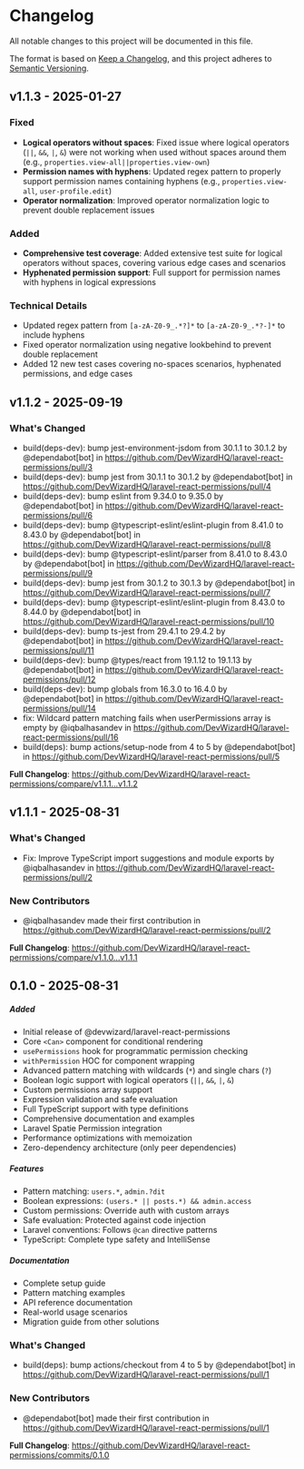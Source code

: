 # Changelog

All notable changes to this project will be documented in this file.

The format is based on [Keep a Changelog](https://keepachangelog.com/en/1.0.0/), and this project
adheres to [Semantic Versioning](https://semver.org/spec/v2.0.0.html).

## v1.1.3 - 2025-01-27

### Fixed

- **Logical operators without spaces**: Fixed issue where logical operators (`||`, `&&`, `|`, `&`)
  were not working when used without spaces around them (e.g.,
  `properties.view-all||properties.view-own`)
- **Permission names with hyphens**: Updated regex pattern to properly support permission names
  containing hyphens (e.g., `properties.view-all`, `user-profile.edit`)
- **Operator normalization**: Improved operator normalization logic to prevent double replacement
  issues

### Added

- **Comprehensive test coverage**: Added extensive test suite for logical operators without spaces,
  covering various edge cases and scenarios
- **Hyphenated permission support**: Full support for permission names with hyphens in logical
  expressions

### Technical Details

- Updated regex pattern from `[a-zA-Z0-9_.*?]*` to `[a-zA-Z0-9_.*?-]*` to include hyphens
- Fixed operator normalization using negative lookbehind to prevent double replacement
- Added 12 new test cases covering no-spaces scenarios, hyphenated permissions, and edge cases

## v1.1.2 - 2025-09-19

### What's Changed

- build(deps-dev): bump jest-environment-jsdom from 30.1.1 to 30.1.2 by @dependabot[bot] in
  https://github.com/DevWizardHQ/laravel-react-permissions/pull/3
- build(deps-dev): bump jest from 30.1.1 to 30.1.2 by @dependabot[bot] in
  https://github.com/DevWizardHQ/laravel-react-permissions/pull/4
- build(deps-dev): bump eslint from 9.34.0 to 9.35.0 by @dependabot[bot] in
  https://github.com/DevWizardHQ/laravel-react-permissions/pull/6
- build(deps-dev): bump @typescript-eslint/eslint-plugin from 8.41.0 to 8.43.0 by @dependabot[bot]
  in https://github.com/DevWizardHQ/laravel-react-permissions/pull/8
- build(deps-dev): bump @typescript-eslint/parser from 8.41.0 to 8.43.0 by @dependabot[bot] in
  https://github.com/DevWizardHQ/laravel-react-permissions/pull/9
- build(deps-dev): bump jest from 30.1.2 to 30.1.3 by @dependabot[bot] in
  https://github.com/DevWizardHQ/laravel-react-permissions/pull/7
- build(deps-dev): bump @typescript-eslint/eslint-plugin from 8.43.0 to 8.44.0 by @dependabot[bot]
  in https://github.com/DevWizardHQ/laravel-react-permissions/pull/10
- build(deps-dev): bump ts-jest from 29.4.1 to 29.4.2 by @dependabot[bot] in
  https://github.com/DevWizardHQ/laravel-react-permissions/pull/11
- build(deps-dev): bump @types/react from 19.1.12 to 19.1.13 by @dependabot[bot] in
  https://github.com/DevWizardHQ/laravel-react-permissions/pull/12
- build(deps-dev): bump globals from 16.3.0 to 16.4.0 by @dependabot[bot] in
  https://github.com/DevWizardHQ/laravel-react-permissions/pull/14
- fix: Wildcard pattern matching fails when userPermissions array is empty by @iqbalhasandev in
  https://github.com/DevWizardHQ/laravel-react-permissions/pull/16
- build(deps): bump actions/setup-node from 4 to 5 by @dependabot[bot] in
  https://github.com/DevWizardHQ/laravel-react-permissions/pull/5

**Full Changelog**: https://github.com/DevWizardHQ/laravel-react-permissions/compare/v1.1.1...v1.1.2

## v1.1.1 - 2025-08-31

### What's Changed

- Fix: Improve TypeScript import suggestions and module exports by @iqbalhasandev in
  https://github.com/DevWizardHQ/laravel-react-permissions/pull/2

### New Contributors

- @iqbalhasandev made their first contribution in
  https://github.com/DevWizardHQ/laravel-react-permissions/pull/2

**Full Changelog**: https://github.com/DevWizardHQ/laravel-react-permissions/compare/v1.1.0...v1.1.1

## 0.1.0 - 2025-08-31

##### Added

- Initial release of @devwizard/laravel-react-permissions
- Core `<Can>` component for conditional rendering
- `usePermissions` hook for programmatic permission checking
- `withPermission` HOC for component wrapping
- Advanced pattern matching with wildcards (`*`) and single chars (`?`)
- Boolean logic support with logical operators (`||`, `&&`, `|`, `&`)
- Custom permissions array support
- Expression validation and safe evaluation
- Full TypeScript support with type definitions
- Comprehensive documentation and examples
- Laravel Spatie Permission integration
- Performance optimizations with memoization
- Zero-dependency architecture (only peer dependencies)

##### Features

- Pattern matching: `users.*`, `admin.?dit`
- Boolean expressions: `(users.* || posts.*) && admin.access`
- Custom permissions: Override auth with custom arrays
- Safe evaluation: Protected against code injection
- Laravel conventions: Follows `@can` directive patterns
- TypeScript: Complete type safety and IntelliSense

##### Documentation

- Complete setup guide
- Pattern matching examples
- API reference documentation
- Real-world usage scenarios
- Migration guide from other solutions

### What's Changed

- build(deps): bump actions/checkout from 4 to 5 by @dependabot[bot] in
  https://github.com/DevWizardHQ/laravel-react-permissions/pull/1

### New Contributors

- @dependabot[bot] made their first contribution in
  https://github.com/DevWizardHQ/laravel-react-permissions/pull/1

**Full Changelog**: https://github.com/DevWizardHQ/laravel-react-permissions/commits/0.1.0

